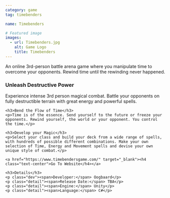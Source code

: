 ```yaml
---
category: game
tag: timebenders

name: Timebenders

# Featured image
images:
  - url: Timebenders.jpg
    alt: Game Logo
    title: Timebenders
---
```


An online 3rd-person battle arena game where you manipulate time to overcome your opponents. Rewind time until the rewinding never happened. 
<!--content-->

<div class="project-desc">
    <h3>Unleash Destructive Power</h3>
    <p>Experience intense 3rd person magical combat. Battle your opponents on fully destructible terrain with great energy and powerful spells.</p>

    <h3>Bend the Flow of Time</h3>
    <p>Time is of the essence. Send yourself to the future or freeze your opponents. Rewind yourself, the world or your opponent. You control the time.</p>
    
    <h3>Develop your Magic</h3>
    <p>Select your class and build your deck from a wide range of spells, with hundreds of possible different combinations. Make your own selection of Time, Energy and Movement spells and devise your own unique style of combat.</p>

    <a href="https://www.timebendersgame.com/" target="_blank"><h4 class="text-center">Go To Website</h4></a>

    <h3>Details</h3>
    <p class="dev"><span>Developer:</span> Oogbaard</p>
    <p class="detail"><span>Release Date:</span> TBA</p>
    <p class="detail"><span>Engine:</span> Unity</p>
    <p class="detail"><span>Language:</span> C#</p>
</div>